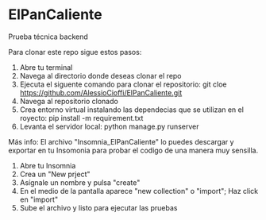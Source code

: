 # ElPanCaliente
Prueba técnica backend

Para clonar este repo sigue estos pasos:
1. Abre tu terminal
2. Navega al directorio donde deseas clonar el repo
3. Ejecuta el siguente comando para clonar el repositorio:
  git cloe https://github.com/AlessioCioffi/ElPanCaliente.git
4. Navega al repositorio clonado
5. Crea entorno virtual instalando las dependecias que se utilizan en el royecto:
  pip install -m requirement.txt
6. Levanta el servidor local:
  python manage.py runserver

Más info:
El archivo "Insomnia_ElPanCaliente" lo puedes descargar y exportar en tu Insomonia 
para probar el codigo de una manera muy sensilla.
1. Abre tu Insomnia
2. Crea un "New prject"
3. Asígnale un nombre y pulsa "create"
4. En el medio de la pantalla aparece "new collection" o "import";
   Haz click en "import"
5. Sube el archivo y listo para ejecutar las pruebas
